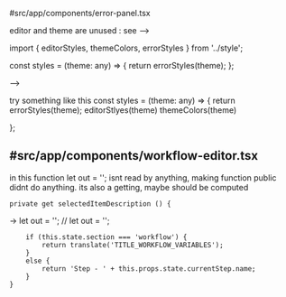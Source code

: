 
#src/app/components/error-panel.tsx

editor and theme are unused : see -->

import { editorStyles, themeColors, errorStyles } from '../style';

const styles = (theme: any) => {
    return errorStyles(theme);
};

-->

try something like this
const styles = (theme: any) => {
    return errorStyles(theme);
    editorStlyes(theme)
    themeColors(theme)

};


#src/app/components/workflow-editor.tsx
--

in this function let out = ''; isnt read by anything, making function public didnt do anything. its also a getting, maybe should be computed

    private get selectedItemDescription () {
->       let out = '';
//       let out = '';

        if (this.state.section === 'workflow') {
            return translate('TITLE_WORKFLOW_VARIABLES');
        }
        else {
            return 'Step - ' + this.props.state.currentStep.name;
        }
    }